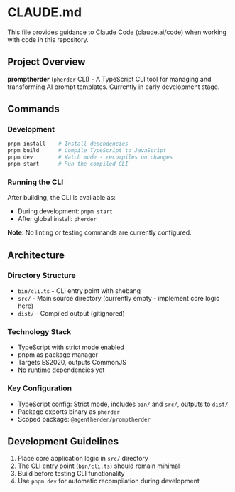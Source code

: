 # CLAUDE.md

This file provides guidance to Claude Code (claude.ai/code) when working with code in this repository.

## Project Overview

**promptherder** (`pherder` CLI) - A TypeScript CLI tool for managing and transforming AI prompt templates. Currently in early development stage.

## Commands

### Development
```bash
pnpm install    # Install dependencies
pnpm build      # Compile TypeScript to JavaScript
pnpm dev        # Watch mode - recompiles on changes
pnpm start      # Run the compiled CLI
```

### Running the CLI
After building, the CLI is available as:
- During development: `pnpm start`
- After global install: `pherder`

**Note**: No linting or testing commands are currently configured.

## Architecture

### Directory Structure
- `bin/cli.ts` - CLI entry point with shebang
- `src/` - Main source directory (currently empty - implement core logic here)
- `dist/` - Compiled output (gitignored)

### Technology Stack
- TypeScript with strict mode enabled
- pnpm as package manager
- Targets ES2020, outputs CommonJS
- No runtime dependencies yet

### Key Configuration
- TypeScript config: Strict mode, includes `bin/` and `src/`, outputs to `dist/`
- Package exports binary as `pherder`
- Scoped package: `@agentherder/promptherder`

## Development Guidelines

1. Place core application logic in `src/` directory
2. The CLI entry point (`bin/cli.ts`) should remain minimal
3. Build before testing CLI functionality
4. Use `pnpm dev` for automatic recompilation during development